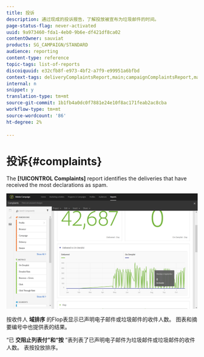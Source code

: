 ```yaml
---
title: 投诉
description: 通过现成的投诉报告，了解投放被宣布为垃圾邮件的时间。
page-status-flag: never-activated
uuid: 9a973460-fda1-4eb0-9b6e-df421df8ca02
contentOwner: sauviat
products: SG_CAMPAIGN/STANDARD
audience: reporting
content-type: reference
topic-tags: list-of-reports
discoiquuid: e32cfb8f-e973-4bf2-a7f9-e99951a6bfbd
context-tags: deliveryComplaintsReport,main;campaignComplaintsReport,main;programComplaintsReport,main
internal: n
snippet: y
translation-type: tm+mt
source-git-commit: 1b1fb4a0dc0f7881e24e10f8ac171feab2ac8cba
workflow-type: tm+mt
source-wordcount: '86'
ht-degree: 2%

---
```



# 投诉{#complaints}

The **[!UICONTROL Complaints]** report identifies the deliveries that have received the most declarations as spam.

![](assets/delivery_reports_complaints.png)

按收件人 **域排序** 的Flop表显示已声明电子邮件或垃圾邮件的收件人数。 图表和摘要编号中也提供表的结果。

“已 **交阻止列表付”和“按** ”表列表了已声明电子邮件为垃圾邮件或垃圾邮件的收件人数。 表按投放排序。
